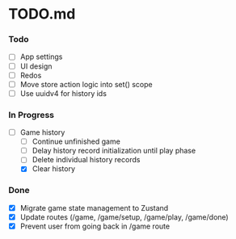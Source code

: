# TODO.md

### Todo

- [ ] App settings
- [ ] UI design
- [ ] Redos
- [ ] Move store action logic into set() scope
- [ ] Use uuidv4 for history ids

### In Progress

- [ ] Game history
    - [ ] Continue unfinished game
    - [ ] Delay history record initialization until play phase
    - [ ] Delete individual history records
    - [x] Clear history

### Done

- [x] Migrate game state management to Zustand
- [x] Update routes (/game, /game/setup, /game/play, /game/done)
- [x] Prevent user from going back in /game route
